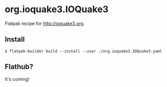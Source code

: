 # org.ioquake3.IOQuake3

Flatpak recipe for <http://ioquake3.org>.

## Install

```shell
$ flatpak-builder build --install --user ./org.ioquake3.IOQuake3.yaml
```

## Flathub?

It's coming!
